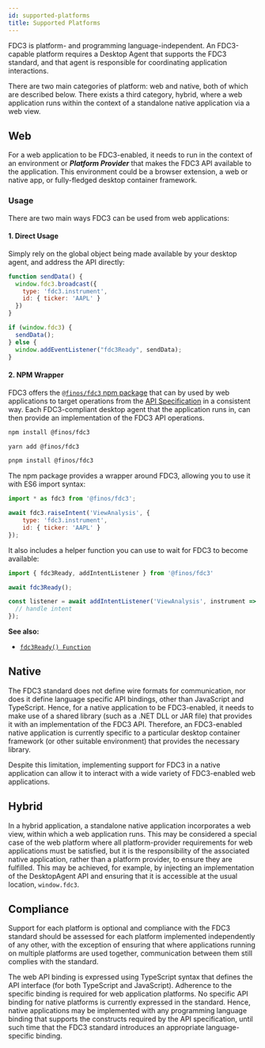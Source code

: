 ```yaml
---
id: supported-platforms
title: Supported Platforms
---
```


FDC3 is platform- and programming language-independent. An FDC3-capable platform requires a Desktop Agent that supports the FDC3 standard, and that agent is responsible for coordinating application interactions.

There are two main categories of platform: web and native, both of which are described below. There exists a third category, hybrid, where a web application runs within the context of a standalone native application via a web view.

## Web

For a web application to be FDC3-enabled, it needs to run in the context of an environment or **_Platform Provider_** that makes the FDC3 API available to the application. This environment could be a browser extension, a web or native app, or fully-fledged desktop container framework.

### Usage

There are two main ways FDC3 can be used from web applications:

#### 1. Direct Usage

Simply rely on the global object being made available by your desktop agent, and address the API directly:

```javascript
function sendData() {
  window.fdc3.broadcast({
    type: 'fdc3.instrument',
    id: { ticker: 'AAPL' }
  })
}

if (window.fdc3) {
  sendData();
} else {
  window.addEventListener("fdc3Ready", sendData);
}
```

#### 2. NPM Wrapper

FDC3 offers the [`@finos/fdc3` npm package](https://www.npmjs.com/package/@finos/fdc3) that can by used by web applications to target operations from the [API Specification](api/spec) in a consistent way. Each FDC3-compliant desktop agent that the application runs in, can then provide an implementation of the FDC3 API operations.

<Tabs>
<TabItem value="npm" label="npm">

```bash
npm install @finos/fdc3
```

</TabItem>
<TabItem value="yarn" label="yarn">

```bash
yarn add @finos/fdc3
```

</TabItem>
<TabItem value="pnpm" label="pnpm">

```bash
pnpm install @finos/fdc3
```

</TabItem>
</Tabs>

The npm package provides a wrapper around FDC3, allowing you to use it with ES6 import syntax:

```javascript
import * as fdc3 from '@finos/fdc3';

await fdc3.raiseIntent('ViewAnalysis', {
    type: 'fdc3.instrument',
    id: { ticker: 'AAPL' }
});
```

It also includes a helper function you can use to wait for FDC3 to become available:

```javascript
import { fdc3Ready, addIntentListener } from '@finos/fdc3'

await fdc3Ready();

const listener = await addIntentListener('ViewAnalysis', instrument => {
  // handle intent
});
```

**See also:**

* [`fdc3Ready() Function`](api/ref/Globals#fdc3ready-function)

## Native

The FDC3 standard does not define wire formats for communication, nor does it define language specific API bindings, other than JavaScript and TypeScript. Hence, for a native application to be FDC3-enabled, it needs to make use of a shared library (such as a .NET DLL or JAR file) that provides it with an implementation of the FDC3 API. Therefore, an FDC3-enabled native application is currently specific to a particular desktop container framework (or other suitable environment) that provides the necessary library.

Despite this limitation, implementing support for FDC3 in a native application can allow it to interact with a wide variety of FDC3-enabled web applications.

## Hybrid

In a hybrid application, a standalone native application incorporates a web view, within which a web application runs. This may be considered a special case of the web platform where all platform-provider requirements for web applications must be satisfied, but it is the responsibility of the associated native application, rather than a platform provider, to ensure they are fulfilled. This may be achieved, for example, by injecting an implementation of the DesktopAgent API and ensuring that it is accessible at the usual location, `window.fdc3`.

## Compliance

Support for each platform is optional and compliance with the FDC3 standard should be assessed for each platform implemented independently of any other, with the exception of ensuring that where applications running on multiple platforms are used together, communication between them still complies with the standard.

The web API binding is expressed using TypeScript syntax that defines the API interface (for both TypeScript and JavaScript). Adherence to the specific binding is required for web application platforms. No specific API binding for native platforms is currently expressed in the standard. Hence, native applications may be implemented with any programming language binding that supports the constructs required by the API specification, until such time that the FDC3 standard introduces an appropriate language-specific binding.
